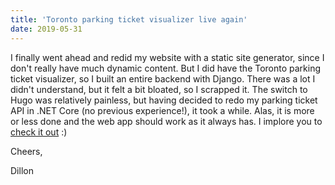 ```yaml
---
title: 'Toronto parking ticket visualizer live again'
date: 2019-05-31
---
```


I finally went ahead and redid my website with a static site generator, since I don't really have much dynamic content. But I did have the Toronto parking ticket visualizer, so I built an entire backend with Django. There was a lot I didn't understand, but it felt a bit bloated, so I scrapped it. The switch to Hugo was relatively painless, but having decided to redo my parking ticket API in .NET Core (no previous experience!), it took a while. Alas, it is more or less done and the web app should work as it always has. I implore you to [check it out](http://mosiman.ca/parkingtoronto) :)

Cheers,

Dillon
